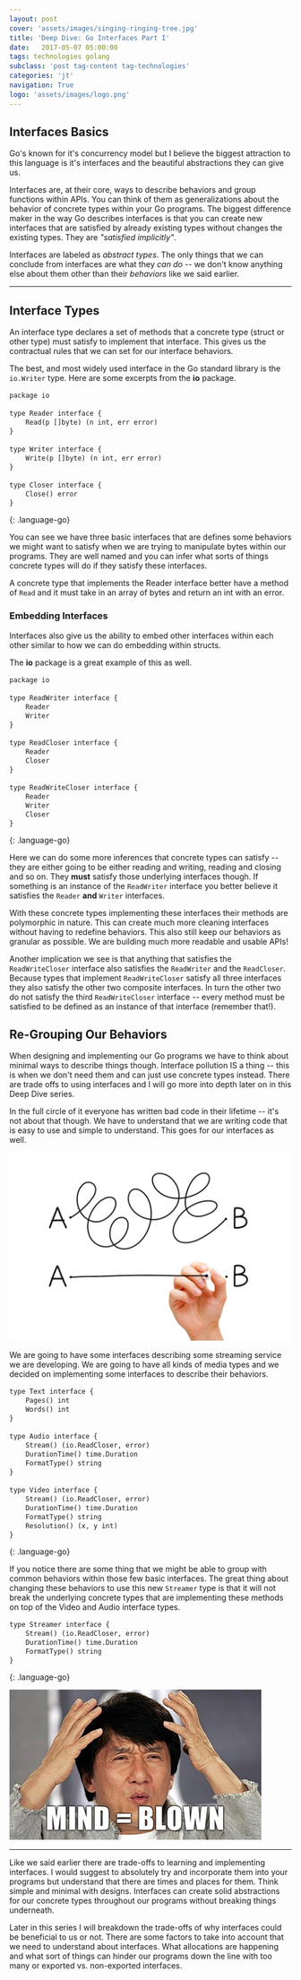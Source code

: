 ```yaml
---
layout: post
cover: 'assets/images/singing-ringing-tree.jpg'
title: 'Deep Dive: Go Interfaces Part I'
date:   2017-05-07 05:00:00
tags: technologies golang
subclass: 'post tag-content tag-technologies'
categories: 'jt'
navigation: True
logo: 'assets/images/logo.png'
---
```


## Interfaces Basics

Go's known for it's concurrency model but I believe the biggest attraction to this language is it's interfaces and the beautiful abstractions they can give us.

Interfaces are, at their core, ways to describe behaviors and group functions within APIs. You can think of them as generalizations about the behavior of concrete types within your Go programs. The biggest difference maker in the way Go describes interfaces is that you can create new interfaces that are satisfied by already existing types without changes the existing types. They are *"satisfied implicitly"*.

Interfaces are labeled as *abstract types*. The only things that we can conclude from interfaces are what they *can do* -- we don't know anything else about them other than their *behaviors* like we said earlier.

---

## Interface Types

An interface type declares a set of methods that a concrete type (struct or other type) must satisfy to implement that interface. This gives us the contractual rules that we can set for our interface behaviors.

The best, and most widely used interface in the Go standard library is the `io.Writer` type. Here are some excerpts from the **io** package.

~~~
package io

type Reader interface {
    Read(p []byte) (n int, err error)
}

type Writer interface {
    Write(p []byte) (n int, err error)
}

type Closer interface {
    Close() error
}
~~~
{: .language-go}

You can see we have three basic interfaces that are defines some behaviors we might want to satisfy when we are trying to manipulate bytes within our programs. They are well named and you can infer what sorts of things concrete types will do if they satisfy these interfaces.

A concrete type that implements the Reader interface better have a method of `Read` and it must take in an array of bytes and return an int with an error.

### Embedding Interfaces

Interfaces also give us the ability to embed other interfaces within each other similar to how we can do embedding within structs.

The **io** package is a great example of this as well.

~~~
package io

type ReadWriter interface {
    Reader
    Writer
}

type ReadCloser interface {
    Reader
    Closer
}

type ReadWriteCloser interface {
    Reader
    Writer
    Closer
}
~~~
{: .language-go}

Here we can do some more inferences that concrete types can satisfy -- they are either going to be either reading and writing, reading and closing and so on. They **must** satisfy those underlying interfaces though. If something is an instance of the `ReadWriter` interface you better believe it satisfies the `Reader` **and** `Writer` interfaces.

With these concrete types implementing these interfaces their methods are polymorphic in nature. This can create much more cleaning interfaces without having to redefine behaviors. This also still keep our behaviors as granular as possible. We are building much more readable and usable APIs!

Another implication we see is that anything that satisfies the `ReadWriteCloser` interface also satisfies the `ReadWriter` and the `ReadCloser`. Because types that implement `ReadWriteCloser` satisfy all three interfaces they also satisfy the other two composite interfaces. In turn the other two do not satisfy the third `ReadWriteCloser` interface -- every method must be satisfied to be defined as an instance of that interface (remember that!).

## Re-Grouping Our Behaviors

When designing and implementing our Go programs we have to think about minimal ways to describe things though. Interface pollution IS a thing -- this is when we don't need them and can just use concrete types instead. There are trade offs to using interfaces and I will go more into depth later on in this Deep Dive series.

In the full circle of it everyone has written bad code in their lifetime -- it's not about that though. We have to understand that we are writing code that is easy to use and simple to understand. This goes for our interfaces as well.

![simplify](./../assets/images/simplify.jpg)

We are going to have some interfaces describing some streaming service we are developing. We are going to have all kinds of media types and we decided on implementing some interfaces to describe their behaviors.

~~~
type Text interface {
    Pages() int
    Words() int
}

type Audio interface {
    Stream() (io.ReadCloser, error)
    DurationTime() time.Duration
    FormatType() string
}

type Video interface {
    Stream() (io.ReadCloser, error)
    DurationTime() time.Duration
    FormatType() string
    Resolution() (x, y int)
}
~~~
{: .language-go}

If you notice there are some thing that we might be able to group with common behaviors within those few basic interfaces. The great thing about changing these behaviors to use this new `Streamer` type is that it will not break the underlying concrete types that are implementing these methods on top of the Video and Audio interface types.

~~~
type Streamer interface {
    Stream() (io.ReadCloser, error)
    DurationTime() time.Duration
    FormatType() string
}

~~~
{: .language-go}

![mind-blown](./../assets/images/mind-blown.jpg)

---

Like we said earlier there are trade-offs to learning and implementing interfaces. I would suggest to absolutely try and incorporate them into your programs but understand that there are times and places for them. Think simple and minimal with designs. Interfaces can create solid abstractions for our concrete types throughout our programs without breaking things underneath.

Later in this series I will breakdown the trade-offs of why interfaces could be beneficial to us or not. There are some factors to take into account that we need to understand about interfaces. What allocations are happening and what sort of things can hinder our programs down the line with too many or exported vs. non-exported interfaces.
